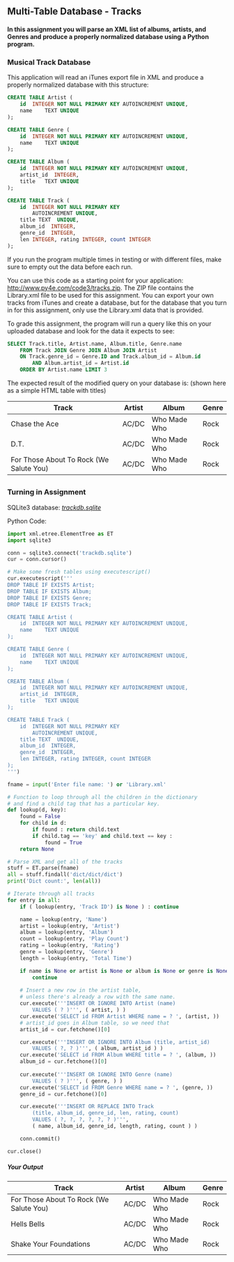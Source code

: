 ## Multi-Table Database - Tracks

#### In this assignment you will parse an XML list of albums, artists, and Genres and produce a properly normalized database using a Python program.

### Musical Track Database

This application will read an iTunes export file in XML and produce a properly normalized database with this structure:

```sql
CREATE TABLE Artist (
    id  INTEGER NOT NULL PRIMARY KEY AUTOINCREMENT UNIQUE,
    name    TEXT UNIQUE
);

CREATE TABLE Genre (
    id  INTEGER NOT NULL PRIMARY KEY AUTOINCREMENT UNIQUE,
    name    TEXT UNIQUE
);

CREATE TABLE Album (
    id  INTEGER NOT NULL PRIMARY KEY AUTOINCREMENT UNIQUE,
    artist_id  INTEGER,
    title   TEXT UNIQUE
);

CREATE TABLE Track (
    id  INTEGER NOT NULL PRIMARY KEY 
        AUTOINCREMENT UNIQUE,
    title TEXT  UNIQUE,
    album_id  INTEGER,
    genre_id  INTEGER,
    len INTEGER, rating INTEGER, count INTEGER
);
```

If you run the program multiple times in testing or with different files, make sure to empty out the data before each run.

You can use this code as a starting point for your application: http://www.py4e.com/code3/tracks.zip. The ZIP file contains the Library.xml file to be used for this assignment. You can export your own tracks from iTunes and create a database, but for the database that you turn in for this assignment, only use the Library.xml data that is provided.

To grade this assignment, the program will run a query like this on your uploaded database and look for the data it expects to see:

```sql
SELECT Track.title, Artist.name, Album.title, Genre.name 
    FROM Track JOIN Genre JOIN Album JOIN Artist 
    ON Track.genre_id = Genre.ID and Track.album_id = Album.id 
        AND Album.artist_id = Artist.id
    ORDER BY Artist.name LIMIT 3
```

The expected result of the modified query on your database is: (shown here as a simple HTML table with titles)

| Track | Artist | Album | Genre |
| --- | --- | --- | --- |
| Chase the Ace| AC/DC | Who Made Who | Rock |
| D.T. | AC/DC | Who Made Who | Rock |
| For Those About To Rock (We Salute You)| AC/DC | Who Made Who | Rock |

## 

### Turning in Assignment 

SQLite3 database: *[trackdb.sqlite](/Python%20for%20Everybody/Chapters%2014-15/SQLite3/trackdb.sqlite)*

Python Code:

```python
import xml.etree.ElementTree as ET
import sqlite3

conn = sqlite3.connect('trackdb.sqlite')
cur = conn.cursor()

# Make some fresh tables using executescript()
cur.executescript('''
DROP TABLE IF EXISTS Artist;
DROP TABLE IF EXISTS Album;
DROP TABLE IF EXISTS Genre;
DROP TABLE IF EXISTS Track;

CREATE TABLE Artist (
    id  INTEGER NOT NULL PRIMARY KEY AUTOINCREMENT UNIQUE,
    name    TEXT UNIQUE
);

CREATE TABLE Genre (
    id  INTEGER NOT NULL PRIMARY KEY AUTOINCREMENT UNIQUE,
    name    TEXT UNIQUE
);

CREATE TABLE Album (
    id  INTEGER NOT NULL PRIMARY KEY AUTOINCREMENT UNIQUE,
    artist_id  INTEGER,
    title   TEXT UNIQUE
);

CREATE TABLE Track (
    id  INTEGER NOT NULL PRIMARY KEY 
        AUTOINCREMENT UNIQUE,
    title TEXT  UNIQUE,
    album_id  INTEGER,
    genre_id  INTEGER,
    len INTEGER, rating INTEGER, count INTEGER
);
''')

fname = input('Enter file name: ') or 'Library.xml'

# Function to loop through all the children in the dictionary
# and find a child tag that has a particular key.
def lookup(d, key):
    found = False
    for child in d:
        if found : return child.text
        if child.tag == 'key' and child.text == key :
            found = True
    return None

# Parse XML and get all of the tracks
stuff = ET.parse(fname)
all = stuff.findall('dict/dict/dict')
print('Dict count:', len(all))

# Iterate through all tracks
for entry in all:
    if ( lookup(entry, 'Track ID') is None ) : continue

    name = lookup(entry, 'Name')
    artist = lookup(entry, 'Artist')
    album = lookup(entry, 'Album')
    count = lookup(entry, 'Play Count')
    rating = lookup(entry, 'Rating')
    genre = lookup(entry, 'Genre')
    length = lookup(entry, 'Total Time')

    if name is None or artist is None or album is None or genre is None: 
        continue
    
    # Insert a new row in the artist table,
    # unless there's already a row with the same name.
    cur.execute('''INSERT OR IGNORE INTO Artist (name) 
        VALUES ( ? )''', ( artist, ) )
    cur.execute('SELECT id FROM Artist WHERE name = ? ', (artist, ))
    # artist_id goes in Album table, so we need that
    artist_id = cur.fetchone()[0]

    cur.execute('''INSERT OR IGNORE INTO Album (title, artist_id) 
        VALUES ( ?, ? )''', ( album, artist_id ) )
    cur.execute('SELECT id FROM Album WHERE title = ? ', (album, ))
    album_id = cur.fetchone()[0]
    
    cur.execute('''INSERT OR IGNORE INTO Genre (name) 
        VALUES ( ? )''', ( genre, ) )
    cur.execute('SELECT id FROM Genre WHERE name = ? ', (genre, ))
    genre_id = cur.fetchone()[0]

    cur.execute('''INSERT OR REPLACE INTO Track
        (title, album_id, genre_id, len, rating, count) 
        VALUES ( ?, ?, ?, ?, ?, ? )''', 
        ( name, album_id, genre_id, length, rating, count ) )

    conn.commit()

cur.close()
```

##### *Your Output*

| Track | Artist | Album | Genre |
| --- | --- | --- | --- |
| For Those About To Rock (We Salute You)| AC/DC | Who Made Who | Rock |
| Hells Bells| AC/DC | Who Made Who | Rock |
| Shake Your Foundations | AC/DC | Who Made Who | Rock |